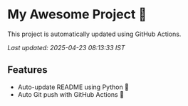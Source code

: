 # My Awesome Project 🚀

This project is automatically updated using GitHub Actions.

_Last updated: 2025-04-23 08:13:33 IST_

## Features
- Auto-update README using Python 🐍
- Auto Git push with GitHub Actions 🤖
